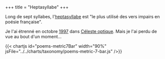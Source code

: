 +++
title = "Heptasyllabe"
+++

Long de sept syllabes, l'[heptasyllabe](https://fr.wikipedia.org/wiki/Heptasyllabe) est "le plus utilisé des vers impairs en poésie française". 

Je l'ai étrenné en octobre [1997](../1997) dans [Céleste optique](../../seasons/5_cinquieme_saison/celeste_optique). Mais je l'ai perdu de vue au bout d'un moment...

{{< chartjs id="poems-metric7Bar" width="90%" jsFile="../../charts/taxonomy/poems-metric-7-bar.js" />}}

